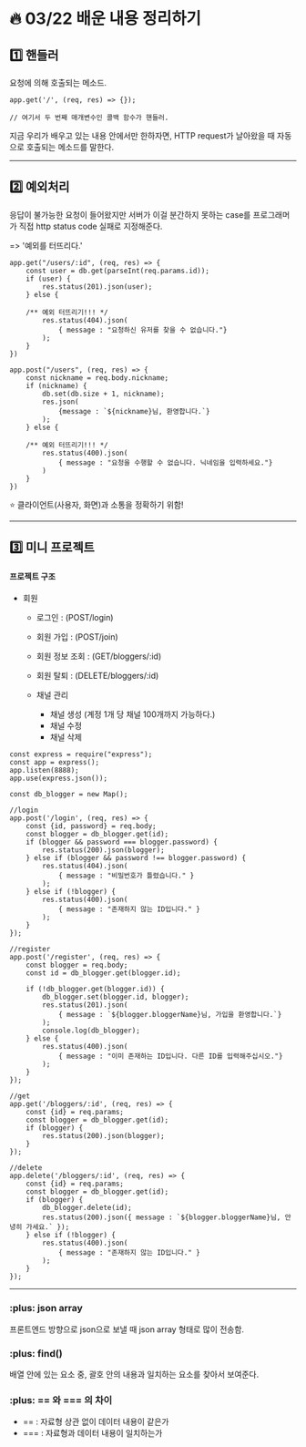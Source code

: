 # :fire: 03/22 배운 내용 정리하기

## :one: 핸들러

요청에 의해 호출되는 메소드.

```
app.get('/', (req, res) => {});

// 여기서 두 번째 매개변수인 콜백 함수가 핸들러.
```

지금 우리가 배우고 있는 내용 안에서만 한하자면, HTTP request가 날아왔을 때 자동으로 호출되는 메소드를 말한다.

---

## :two: 예외처리

응답이 불가능한 요청이 들어왔지만 서버가 이걸 분간하지 못하는 case를 프로그래머가 직접 http status code 실패로 지정해준다.

=> '예외를 터뜨리다.'
```
app.get("/users/:id", (req, res) => {
    const user = db.get(parseInt(req.params.id));
    if (user) {
        res.status(201).json(user);
    } else {

    /** 예외 터뜨리기!!! */
        res.status(404).json(
            { message : "요청하신 유저를 찾을 수 없습니다."}
        );
    }
})
```
```
app.post("/users", (req, res) => {
    const nickname = req.body.nickname;
    if (nickname) {
        db.set(db.size + 1, nickname);
        res.json(
            {message : `${nickname}님, 환영합니다.`}
        );
    } else {

    /** 예외 터뜨리기!!! */
        res.status(400).json(
            { message : "요청을 수행할 수 없습니다. 닉네임을 입력하세요."}
        )
    }
})
```

:star: 클라이언트(사용자, 화면)과 소통을 정확하기 위함!


---

## :three: 미니 프로젝트

#### 프로젝트 구조

- 회원
    - 로그인         : (POST/login)
    - 회원 가입      : (POST/join)
    - 회원 정보 조회 : (GET/bloggers/:id)
    - 회원 탈퇴      : (DELETE/bloggers/:id)

    - 채널 관리
        - 채널 생성 (계정 1개 당 채널 100개까지 가능하다.)
        - 채널 수정
        - 채널 삭제

```
const express = require("express");
const app = express();
app.listen(8888);
app.use(express.json());

const db_blogger = new Map();

//login
app.post('/login', (req, res) => {
    const {id, password} = req.body;
    const blogger = db_blogger.get(id);
    if (blogger && password === blogger.password) {
        res.status(200).json(blogger);
    } else if (blogger && password !== blogger.password) {
        res.status(404).json(
            { message : "비밀번호가 틀렸습니다." }
        );
    } else if (!blogger) {
        res.status(400).json(
            { message : "존재하지 않는 ID입니다." }
        );
    }
});

//register
app.post('/register', (req, res) => {
    const blogger = req.body;
    const id = db_blogger.get(blogger.id);

    if (!db_blogger.get(blogger.id)) {
        db_blogger.set(blogger.id, blogger);
        res.status(201).json(
            { message : `${blogger.bloggerName}님, 가입을 환영합니다.`}
        );
        console.log(db_blogger);
    } else {
        res.status(400).json(
            { message : "이미 존재하는 ID입니다. 다른 ID를 입력해주십시오."}
        );
    }
});

//get
app.get('/bloggers/:id', (req, res) => {
    const {id} = req.params;
    const blogger = db_blogger.get(id);
    if (blogger) {
        res.status(200).json(blogger);
    }
});

//delete
app.delete('/bloggers/:id', (req, res) => {
    const {id} = req.params;
    const blogger = db_blogger.get(id);
    if (blogger) {
        db_blogger.delete(id);
        res.status(200).json({ message : `${blogger.bloggerName}님, 안녕히 가세요.` });
    } else if (!blogger) {
        res.status(400).json(
            { message : "존재하지 않는 ID입니다." }
        );
    }
});

```

---

### :plus: json array 

프론트엔드 방향으로 json으로 보낼 때 json array 형태로 많이 전송함.


### :plus: find()

배열 안에 있는 요소 중, 괄호 안의 내용과 일치하는 요소를 찾아서 보여준다.

### :plus: == 와 === 의 차이
- ==  : 자료형 상관 없이 데이터 내용이 같은가
- === : 자료형과 데이터 내용이 일치하는가